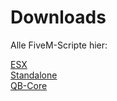 # Downloads

Alle FiveM-Scripte hier:

[ESX](https://github.com/vCAD-Systems/vcad-livemap-fivem/releases/download/latest/vCad-livemap-esx.zip)  
[Standalone](https://github.com/vCAD-Systems/vcad-livemap-fivem/releases/download/latest/vCad-livemap-fivem.zip)  
[QB-Core](https://github.com/vCAD-Systems/vcad-livemap-fivem/releases/download/latest/vCad-livemap-qbcore.zip)
